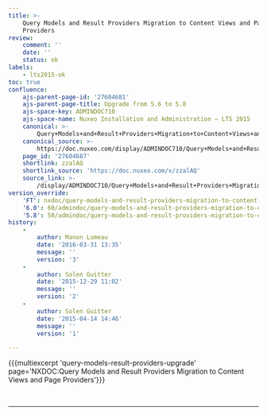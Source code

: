 ```yaml
---
title: >-
    Query Models and Result Providers Migration to Content Views and Page
    Providers
review:
    comment: ''
    date: ''
    status: ok
labels:
    - lts2015-ok
toc: true
confluence:
    ajs-parent-page-id: '27604681'
    ajs-parent-page-title: Upgrade from 5.6 to 5.8
    ajs-space-key: ADMINDOC710
    ajs-space-name: Nuxeo Installation and Administration — LTS 2015
    canonical: >-
        Query+Models+and+Result+Providers+Migration+to+Content+Views+and+Page+Providers
    canonical_source: >-
        https://doc.nuxeo.com/display/ADMINDOC710/Query+Models+and+Result+Providers+Migration+to+Content+Views+and+Page+Providers
    page_id: '27604687'
    shortlink: zzalAQ
    shortlink_source: 'https://doc.nuxeo.com/x/zzalAQ'
    source_link: >-
        /display/ADMINDOC710/Query+Models+and+Result+Providers+Migration+to+Content+Views+and+Page+Providers
version_override:
    'FT': nxdoc/query-models-and-result-providers-migration-to-content-views-and-page-providers
    '6.0': 60/admindoc/query-models-and-result-providers-migration-to-content-views-and-page-providers
    '5.8': 58/admindoc/query-models-and-result-providers-migration-to-content-views-and-page-providers
history:
    -
        author: Manon Lumeau
        date: '2016-03-31 13:35'
        message: ''
        version: '3'
    -
        author: Solen Guitter
        date: '2015-12-29 11:02'
        message: ''
        version: '2'
    -
        author: Solen Guitter
        date: '2015-04-14 14:46'
        message: ''
        version: '1'

---
```

{{{multiexcerpt 'query-models-result-providers-upgrade' page='NXDOC:Query Models and Result Providers Migration to Content Views and Page Providers'}}}

&nbsp;

* * *
